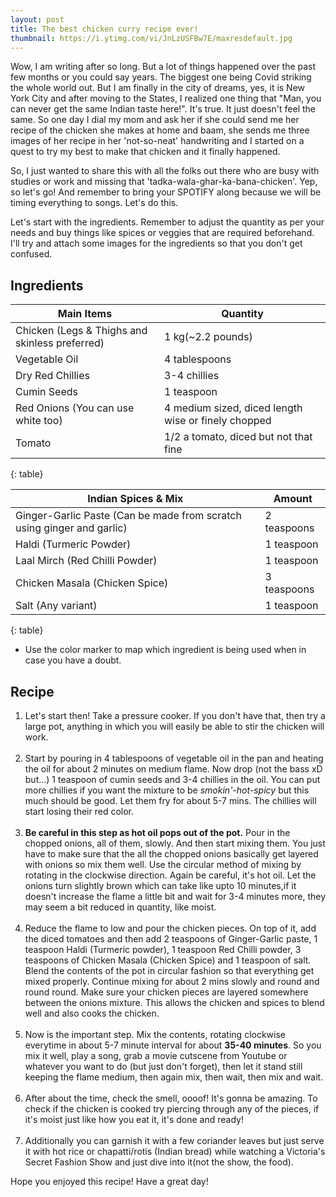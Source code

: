 ```yaml
---
layout: post
title: The best chicken curry recipe ever!
thumbnail: https://i.ytimg.com/vi/JnLzUSFBw7E/maxresdefault.jpg
---
```


Wow, I am writing after so long. But a lot of things happened over the past few months or you could say years. The biggest one being Covid striking the whole world out. But I am finally in the city of dreams, yes, it is New York City and after moving to the States, I realized one thing that "Man, you can never get the same Indian taste here!". It's true. It just doesn't feel the same. So one day I dial my mom and ask her if she could send me her recipe of the chicken she makes at home and baam, she sends me three images of her recipe in her 'not-so-neat' handwriting and I started on a quest to try my best to make that chicken and it finally happened.  
  
So, I just wanted to share this with all the folks out there who are busy with studies or work and missing that 'tadka-wala-ghar-ka-bana-chicken'. Yep, so let's go! And remember to bring your SPOTIFY along because we will be timing everything to songs. Let's do this.

Let's start with the ingredients. Remember to adjust the quantity as per your needs and buy things like spices or veggies that are required beforehand. I'll try and attach some images for the ingredients so that you don't get confused.

## Ingredients

| Main Items      | Quantity |
| ----------- | ----------- |
| Chicken (Legs & Thighs and skinless preferred) | 1 kg(~2.2 pounds)|
| Vegetable Oil | 4 tablespoons |
| Dry Red Chillies | 3-4 chillies |
| Cumin Seeds | 1 teaspoon |
| Red Onions (You can use white too) | 4 medium sized, diced length wise or finely chopped |
| Tomato | 1/2 a tomato, diced but not that fine |
{: table}
<br />

| Indian Spices & Mix      | Amount |
| ----------- | ----------- |
| Ginger-Garlic Paste (Can be made from scratch using ginger and garlic) | 2 teaspoons |
| Haldi (Turmeric Powder) | 1 teaspoon |
| Laal Mirch (Red Chilli Powder) | 1 teaspoon |
| Chicken Masala (Chicken Spice) | 3 teaspoons |
| Salt (Any variant) | 1 teaspoon |
{: table}

- Use the color marker to map which ingredient is being used when in case you have a doubt.

## Recipe
  
1. Let's start then! Take a pressure cooker. If you don't have that, then try a large pot, anything in which you will easily be able to stir the chicken will work. <br/><br/>
2. Start by pouring in <span class="green-text">4 tablespoons of vegetable oil in the pan</span> and heating the oil for about 2 minutes on medium flame. Now drop (not the bass xD but...) 1 teaspoon of cumin seeds and 3-4 chillies in the oil. You can put more chillies if you want the mixture to be _smokin'-hot-spicy_ but this much should be good. Let them fry for about 5-7 mins. The chillies will start losing their red color. <br/><br/>
3. **Be careful in this step as hot oil pops out of the pot.** Pour in the chopped onions, all of them, slowly. And then start mixing them. You just have to make sure that the all the chopped onions basically get layered with onions so mix them well. Use the circular method of mixing by rotating in the clockwise direction. Again be careful, it's hot oil. Let the onions turn slightly brown which can take like upto 10 minutes,if it doesn't increase the flame a little bit and wait for 3-4 minutes more, they may seem a bit reduced in quantity, like moist. <br/><br/>
4. Reduce the flame to low and pour the chicken pieces. On top of it, add the diced tomatoes and then add 2 teaspoons of Ginger-Garlic paste, 1 teaspoon Haldi (Turmeric powder), 1 teaspoon Red Chilli powder, 3 teaspoons of Chicken Masala (Chicken Spice) and 1 teaspoon of salt. Blend the contents of the pot in circular fashion so that everything get mixed properly. Continue mixing for about 2 mins slowly and round and round round. Make sure your chicken pieces are layered somewhere between the onions mixture. This allows the chicken and spices to blend well and also cooks the chicken. <br/><br/>
5. Now is the important step. Mix the contents, rotating clockwise everytime in about 5-7 minute interval for about **35-40 minutes**. So you mix it well, play a song, grab a movie cutscene from Youtube or whatever you want to do (but just don't forget), then let it stand still keeping the flame medium, then again mix, then wait, then mix and wait. <br/><br/> 
5. After about the time, check the smell, oooof! It's gonna be amazing. To check if the chicken is cooked try piercing through any of the pieces, if it's moist just like how you eat it, it's done and ready! <br/><br/> 
6. Additionally you can garnish it with a few coriander leaves but just serve it with hot rice or chapatti/rotis (Indian bread) while watching a Victoria's Secret Fashion Show and just dive into it(not the show, the food).

Hope you enjoyed this recipe! Have a great day!